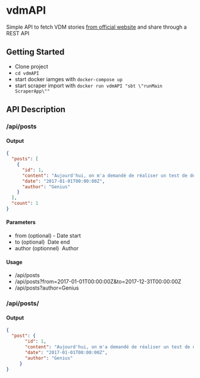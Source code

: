# vdmAPI

Simple API to fetch VDM stories [from official website](http://www.viedemerde.fr) and share through a REST API

## Getting Started

- Clone project
- ```cd vdmAPI```
- start docker iamges with ```docker-compose up```
- start scraper import with ```docker run vdmAPI "sbt \"runMain ScraperApp\""```

## API Description

### /api/posts

#### Output
```json
{
  "posts": [
    {
      "id": 1,
      "content": "Aujourd'hui, on m'a demandé de réaliser un test de développeur.",
      "date": "2017-01-01T00:00:00Z",
      "author": "Genius"
    } 
  ], 
  "count": 1
}
```

#### Parameters
- from (optional) ­- Date start
- to (optional) ­ Date end
- author (optionnel) ­ Author

#### Usage
- /api/posts 
- /api/posts?from=2017-01-01T00:00:00Z&to=2017-12-31T00:00:00Z
- /api/posts?author=Genius

### /api/posts/<ID>

#### Output
```json
{
  "post": {
       "id": 1,
       "content": "Aujourd'hui, on m'a demandé de réaliser un test de développeur.",
       "date": "2017-01-01T00:00:00Z",
       "author": "Genius"
     }
}
```

